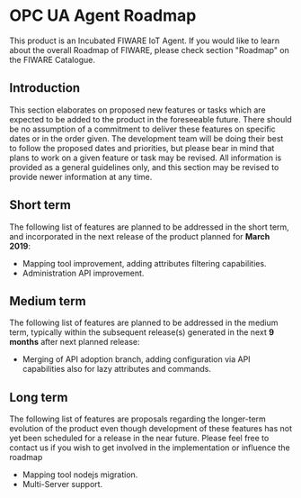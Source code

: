 # OPC UA Agent Roadmap

This product is an Incubated FIWARE IoT Agent. If you would like to learn about the overall Roadmap of FIWARE, please check section "Roadmap" on the FIWARE Catalogue.

## Introduction

This section elaborates on proposed new features or tasks which are expected to
be added to the product in the foreseeable future. There should be no assumption
of a commitment to deliver these features on specific dates or in the order
given. The development team will be doing their best to follow the proposed
dates and priorities, but please bear in mind that plans to work on a given
feature or task may be revised. All information is provided as a general
guidelines only, and this section may be revised to provide newer information at
any time.

## Short term

The following list of features are planned to be addressed in the short term,
and incorporated in the next release of the product planned for **March 2019**:
-   Mapping tool improvement, adding attributes filtering capabilities.
-   Administration API improvement.


## Medium term

The following list of features are planned to be addressed in the medium term,
typically within the subsequent release(s) generated in the next **9 months**
after next planned release:
-   Merging of API adoption branch, adding configuration via API capabilities also for lazy attributes and commands.

## Long term

The following list of features are proposals regarding the longer-term evolution
of the product even though development of these features has not yet been
scheduled for a release in the near future. Please feel free to contact us if
you wish to get involved in the implementation or influence the roadmap
-   Mapping tool nodejs migration.
-   Multi-Server support.

